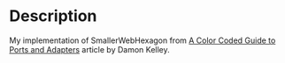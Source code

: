 # Description
My implementation of SmallerWebHexagon from [A Color Coded Guide to Ports and Adapters](
https://8thlight.com/blog/damon-kelley/2021/05/18/a-color-coded-guide-to-ports-and-adapters.html) article by
Damon Kelley.
